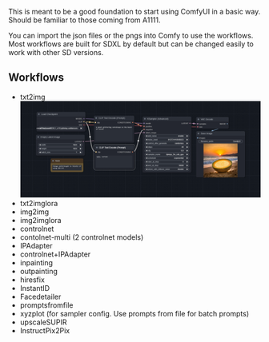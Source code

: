 This is meant to be a good foundation to start using ComfyUI in a basic way. Should be familiar to those coming from A1111. 

You can import the json files or the pngs into Comfy to use the workflows. Most workflows are built for SDXL by default but can be changed easily to work with other SD versions.

## Workflows
 - txt2img
 ![txt2img](./WorkflowImages/txt2img.png)
 - txt2imglora
 - img2img
 - img2imglora
 - controlnet
 - contolnet-multi (2 controlnet models)
 - IPAdapter
 - controlnet+IPAdapter
 - inpainting
 - outpainting
 - hiresfix
 - InstantID
 - Facedetailer
 - promptsfromfile
 - xyzplot (for sampler config. Use prompts from file for batch prompts)
 - upscaleSUPIR
 - InstructPix2Pix
